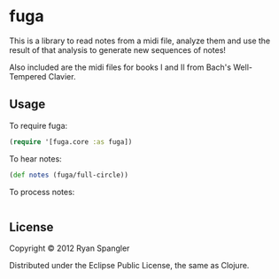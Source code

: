 # fuga

This is a library to read notes from a midi file, analyze them and use the result of that analysis to generate new sequences of notes!

Also included are the midi files for books I and II from Bach's Well-Tempered Clavier.

## Usage

To require fuga:

```clj
(require '[fuga.core :as fuga])
```

To hear notes:

```clj
(def notes (fuga/full-circle))
```

To process notes:

```clj

```

## License

Copyright © 2012 Ryan Spangler

Distributed under the Eclipse Public License, the same as Clojure.
